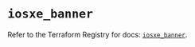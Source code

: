 # `iosxe_banner`

Refer to the Terraform Registry for docs: [`iosxe_banner`](https://registry.terraform.io/providers/ciscodevnet/iosxe/0.9.3/docs/resources/banner).
